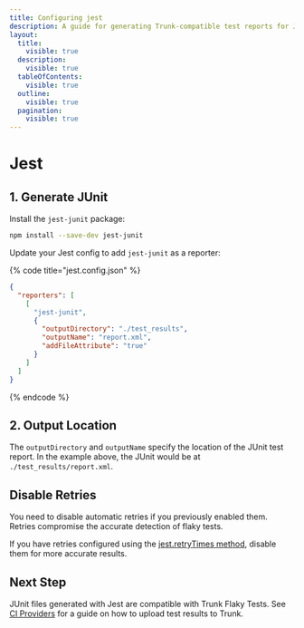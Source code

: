 ```yaml
---
title: Configuring jest
description: A guide for generating Trunk-compatible test reports for Jest tests
layout:
  title:
    visible: true
  description:
    visible: true
  tableOfContents:
    visible: true
  outline:
    visible: true
  pagination:
    visible: true
---
```


# Jest

## 1. Generate JUnit

Install the `jest-junit` package:

```bash
npm install --save-dev jest-junit
```

Update your Jest config to add `jest-junit` as a reporter:

{% code title="jest.config.json" %}
```json
{
  "reporters": [
    [
      "jest-junit",
      {
        "outputDirectory": "./test_results",
        "outputName": "report.xml",
        "addFileAttribute": "true"
      }
    ]
  ]
}
```
{% endcode %}

## 2. Output Location

The `outputDirectory` and `outputName` specify the location of the JUnit test report. In the example above, the JUnit would be at `./test_results/report.xml`.

## Disable Retries

You need to disable automatic retries if you previously enabled them. Retries compromise the accurate detection of flaky tests.

If you have retries configured using the [jest.retryTimes method](https://jestjs.io/docs/jest-object#jestretrytimesnumretries-options), disable them for more accurate results.

## Next Step

JUnit files generated with Jest are compatible with Trunk Flaky Tests. See [CI Providers](https://docs.trunk.io/flaky-tests/get-started/ci-providers) for a guide on how to upload test results to Trunk.
